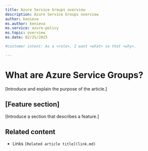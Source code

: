 ```yaml
---
title: Azure Service Groups overview
description: Azure Service Groups overview
author: kenieva
ms.author: kenieva
ms.service: azure-policy
ms.topic: overview
ms.date: 02/25/2025

#customer intent: As a <role>, I want <what> so that <why>.

---
```


<!-- --------------------------------------

- Use this template with pattern instructions for:

Overview

- Before you sign off or merge:

Remove all comments except the customer intent.

-->

# What are Azure Service Groups?

<!-- Required: Article headline - H1

Identify the product or service and the feature area
you are providing overview information about.

-->

[Introduce and explain the purpose of the article.]

<!-- Required: Introductory paragraphs (no heading)

Write a brief introduction that can help the user
determine whether the article is relevant for them
and to describe how the article might benefit them.

-->

## [Feature section]

[Introduce a section that describes a feature.]

<!-- Required: Feature sections - H2

In two or more H2 sections, describe key features of
the product or service. Consider sections for basic
requirements, dependencies, limitations, and overhead.

-->

## Related content

- Links `[Related article title](link.md)`
<!-- Optional: Related content - H2

Consider including a "Related content" H2 section that
lists links to 1 to 3 articles the user might find helpful.

-->

<!--

Remove all comments except the customer intent
before you sign off or merge to the main branch.

-->
